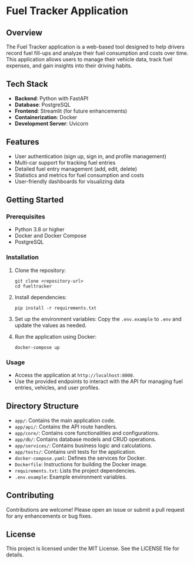 # Fuel Tracker Application

## Overview
The Fuel Tracker application is a web-based tool designed to help drivers record fuel fill-ups and analyze their fuel consumption and costs over time. This application allows users to manage their vehicle data, track fuel expenses, and gain insights into their driving habits.

## Tech Stack
- **Backend**: Python with FastAPI
- **Database**: PostgreSQL
- **Frontend**: Streamlit (for future enhancements)
- **Containerization**: Docker
- **Development Server**: Uvicorn

## Features
- User authentication (sign up, sign in, and profile management)
- Multi-car support for tracking fuel entries
- Detailed fuel entry management (add, edit, delete)
- Statistics and metrics for fuel consumption and costs
- User-friendly dashboards for visualizing data

## Getting Started

### Prerequisites
- Python 3.8 or higher
- Docker and Docker Compose
- PostgreSQL

### Installation
1. Clone the repository:
   ```
   git clone <repository-url>
   cd fueltracker
   ```

2. Install dependencies:
   ```
   pip install -r requirements.txt
   ```

3. Set up the environment variables:
   Copy the `.env.example` to `.env` and update the values as needed.

4. Run the application using Docker:
   ```
   docker-compose up
   ```

### Usage
- Access the application at `http://localhost:8000`.
- Use the provided endpoints to interact with the API for managing fuel entries, vehicles, and user profiles.

## Directory Structure
- `app/`: Contains the main application code.
- `app/api/`: Contains the API route handlers.
- `app/core/`: Contains core functionalities and configurations.
- `app/db/`: Contains database models and CRUD operations.
- `app/services/`: Contains business logic and calculations.
- `app/tests/`: Contains unit tests for the application.
- `docker-compose.yaml`: Defines the services for Docker.
- `Dockerfile`: Instructions for building the Docker image.
- `requirements.txt`: Lists the project dependencies.
- `.env.example`: Example environment variables.

## Contributing
Contributions are welcome! Please open an issue or submit a pull request for any enhancements or bug fixes.

## License
This project is licensed under the MIT License. See the LICENSE file for details.